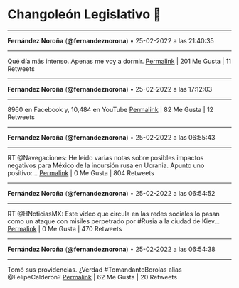 # Changoleón Legislativo 🙈
*****
**Fernández Noroña** (**@fernandeznorona**) • 25-02-2022 a las 21:40:35
*****
Qué día más intenso. Apenas me voy a dormir.
[Permalink](https://twitter.com/fernandeznorona/status/1497446475822944262) | 201 Me Gusta | 11 Retweets
*****
**Fernández Noroña** (**@fernandeznorona**) • 25-02-2022 a las 17:12:03
*****
8960 en Facebook y, 10,484 en YouTube
[Permalink](https://twitter.com/fernandeznorona/status/1497378894969769984) | 82 Me Gusta | 12 Retweets
*****
**Fernández Noroña** (**@fernandeznorona**) • 25-02-2022 a las 06:55:43
*****
RT @Navegaciones: He leído varias notas sobre posibles impactos negativos para México de la incursión rusa en Ucrania.
Apunto uno positivo:…
[Permalink](https://twitter.com/fernandeznorona/status/1497223789171515396) | 0 Me Gusta | 804 Retweets
*****
**Fernández Noroña** (**@fernandeznorona**) • 25-02-2022 a las 06:54:52
*****
RT @HNoticiasMX: Este video que circula en las redes sociales lo pasan como un ataque con misiles perpetrado por #Rusia a la ciudad de Kiev…
[Permalink](https://twitter.com/fernandeznorona/status/1497223575761207334) | 0 Me Gusta | 470 Retweets
*****
**Fernández Noroña** (**@fernandeznorona**) • 25-02-2022 a las 06:54:38
*****
Tomó sus providencias. ¿Verdad #TomandanteBorolas alias @FelipeCalderon?
[Permalink](https://twitter.com/fernandeznorona/status/1497223519461122051) | 62 Me Gusta | 20 Retweets